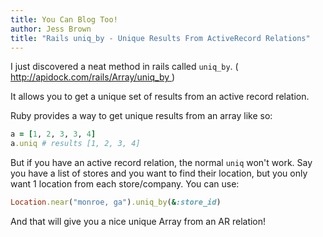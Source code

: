 ```yaml
---
title: You Can Blog Too!
author: Jess Brown
title: "Rails uniq_by - Unique Results From ActiveRecord Relations"
---
```


I just discovered a neat method in rails called `uniq_by`. ( [ http://apidock.com/rails/Array/uniq_by ][uniq_by] )

It allows you to get a unique set of results from an active record
relation.

Ruby provides a way to get unique results from an array like so:

```ruby
a = [1, 2, 3, 3, 4]
a.uniq # results [1, 2, 3, 4]
```

But if you have an active record relation, the normal `uniq` won't work.
Say you have a list of stores and you want to find their location, but
you only want 1 location from each store/company.  You can use:

```ruby
Location.near("monroe, ga").uniq_by(&:store_id)
```

And that will give you a nice unique Array from an AR relation!

[uniq_by]:http://apidock.com/rails/Array/uniq_by

